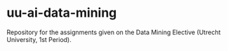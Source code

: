 # uu-ai-data-mining
Repository for the assignments given on the Data Mining Elective (Utrecht University, 1st Period).
